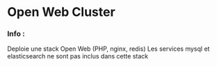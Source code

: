 # Open Web Cluster

### Info :

Deploie une stack Open Web (PHP, nginx, redis)
Les services mysql et elasticsearch ne sont pas inclus dans cette stack
